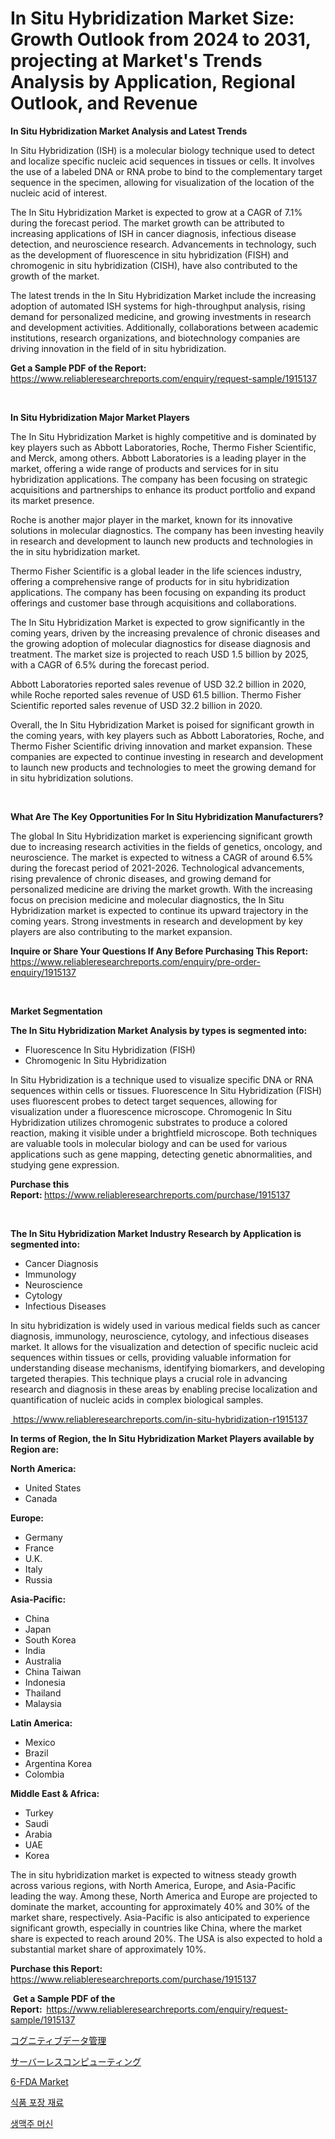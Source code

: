 <p><h1>In Situ Hybridization Market Size: Growth Outlook from 2024 to 2031, projecting at Market's Trends Analysis by Application, Regional Outlook, and Revenue</h1></p><p><strong>In Situ Hybridization Market Analysis and Latest Trends</strong></p>
<p><p>In Situ Hybridization (ISH) is a molecular biology technique used to detect and localize specific nucleic acid sequences in tissues or cells. It involves the use of a labeled DNA or RNA probe to bind to the complementary target sequence in the specimen, allowing for visualization of the location of the nucleic acid of interest.</p><p>The In Situ Hybridization Market is expected to grow at a CAGR of 7.1% during the forecast period. The market growth can be attributed to increasing applications of ISH in cancer diagnosis, infectious disease detection, and neuroscience research. Advancements in technology, such as the development of fluorescence in situ hybridization (FISH) and chromogenic in situ hybridization (CISH), have also contributed to the growth of the market.</p><p>The latest trends in the In Situ Hybridization Market include the increasing adoption of automated ISH systems for high-throughput analysis, rising demand for personalized medicine, and growing investments in research and development activities. Additionally, collaborations between academic institutions, research organizations, and biotechnology companies are driving innovation in the field of in situ hybridization.</p></p>
<p><strong>Get a Sample PDF of the Report:&nbsp;</strong> <a href="https://www.reliableresearchreports.com/enquiry/request-sample/1915137">https://www.reliableresearchreports.com/enquiry/request-sample/1915137</a></p>
<p>&nbsp;</p>
<p><strong>In Situ Hybridization Major Market Players</strong></p>
<p><p>The In Situ Hybridization Market is highly competitive and is dominated by key players such as Abbott Laboratories, Roche, Thermo Fisher Scientific, and Merck, among others. Abbott Laboratories is a leading player in the market, offering a wide range of products and services for in situ hybridization applications. The company has been focusing on strategic acquisitions and partnerships to enhance its product portfolio and expand its market presence.</p><p>Roche is another major player in the market, known for its innovative solutions in molecular diagnostics. The company has been investing heavily in research and development to launch new products and technologies in the in situ hybridization market.</p><p>Thermo Fisher Scientific is a global leader in the life sciences industry, offering a comprehensive range of products for in situ hybridization applications. The company has been focusing on expanding its product offerings and customer base through acquisitions and collaborations.</p><p>The In Situ Hybridization Market is expected to grow significantly in the coming years, driven by the increasing prevalence of chronic diseases and the growing adoption of molecular diagnostics for disease diagnosis and treatment. The market size is projected to reach USD 1.5 billion by 2025, with a CAGR of 6.5% during the forecast period.</p><p>Abbott Laboratories reported sales revenue of USD 32.2 billion in 2020, while Roche reported sales revenue of USD 61.5 billion. Thermo Fisher Scientific reported sales revenue of USD 32.2 billion in 2020.</p><p>Overall, the In Situ Hybridization Market is poised for significant growth in the coming years, with key players such as Abbott Laboratories, Roche, and Thermo Fisher Scientific driving innovation and market expansion. These companies are expected to continue investing in research and development to launch new products and technologies to meet the growing demand for in situ hybridization solutions.</p></p>
<p>&nbsp;</p>
<p><strong>What Are The Key Opportunities For In Situ Hybridization Manufacturers?</strong></p>
<p><p>The global In Situ Hybridization market is experiencing significant growth due to increasing research activities in the fields of genetics, oncology, and neuroscience. The market is expected to witness a CAGR of around 6.5% during the forecast period of 2021-2026. Technological advancements, rising prevalence of chronic diseases, and growing demand for personalized medicine are driving the market growth. With the increasing focus on precision medicine and molecular diagnostics, the In Situ Hybridization market is expected to continue its upward trajectory in the coming years. Strong investments in research and development by key players are also contributing to the market expansion.</p></p>
<p><strong>Inquire or Share Your Questions If Any Before Purchasing This Report:</strong> <a href="https://www.reliableresearchreports.com/enquiry/pre-order-enquiry/1915137">https://www.reliableresearchreports.com/enquiry/pre-order-enquiry/1915137</a></p>
<p>&nbsp;</p>
<p><strong>Market Segmentation</strong></p>
<p><strong>The In Situ Hybridization Market Analysis by types is segmented into:</strong></p>
<p><ul><li>Fluorescence In Situ Hybridization (FISH)</li><li>Chromogenic In Situ Hybridization</li></ul></p>
<p><p>In Situ Hybridization is a technique used to visualize specific DNA or RNA sequences within cells or tissues. Fluorescence In Situ Hybridization (FISH) uses fluorescent probes to detect target sequences, allowing for visualization under a fluorescence microscope. Chromogenic In Situ Hybridization utilizes chromogenic substrates to produce a colored reaction, making it visible under a brightfield microscope. Both techniques are valuable tools in molecular biology and can be used for various applications such as gene mapping, detecting genetic abnormalities, and studying gene expression.</p></p>
<p><strong>Purchase this Report:&nbsp;</strong><a href="https://www.reliableresearchreports.com/purchase/1915137">https://www.reliableresearchreports.com/purchase/1915137</a></p>
<p>&nbsp;</p>
<p><strong>The In Situ Hybridization Market Industry Research by Application is segmented into:</strong></p>
<p><ul><li>Cancer Diagnosis</li><li>Immunology</li><li>Neuroscience</li><li>Cytology</li><li>Infectious Diseases</li></ul></p>
<p><p>In situ hybridization is widely used in various medical fields such as cancer diagnosis, immunology, neuroscience, cytology, and infectious diseases market. It allows for the visualization and detection of specific nucleic acid sequences within tissues or cells, providing valuable information for understanding disease mechanisms, identifying biomarkers, and developing targeted therapies. This technique plays a crucial role in advancing research and diagnosis in these areas by enabling precise localization and quantification of nucleic acids in complex biological samples.</p></p>
<p><a href="https://www.reliableresearchreports.com/in-situ-hybridization-r1915137">&nbsp;https://www.reliableresearchreports.com/in-situ-hybridization-r1915137</a></p>
<p><strong>In terms of Region, the In Situ Hybridization Market Players available by Region are:</strong></p>
<p>
    <p> <strong> North America: </strong>
        <ul>
            <li>United States</li>
            <li>Canada</li>
        </ul>
        </p> 
    <p> <strong> Europe: </strong>
        <ul>
            <li>Germany</li>
            <li>France</li>
            <li>U.K.</li>
            <li>Italy</li>
            <li>Russia</li>
        </ul>
        </p> 
    <p> <strong> Asia-Pacific: </strong>
        <ul>
            <li>China</li>
            <li>Japan</li>
            <li>South Korea</li>
            <li>India</li>
            <li>Australia</li>
            <li>China Taiwan</li>
            <li>Indonesia</li>
            <li>Thailand</li>
            <li>Malaysia</li>
        </ul>
        </p> 
    <p> <strong> Latin America: </strong>
        <ul>
            <li>Mexico</li>
            <li>Brazil</li>
            <li>Argentina Korea</li>
            <li>Colombia</li>
        </ul>
        </p> 
    <p> <strong> Middle East & Africa: </strong>
        <ul>
            <li>Turkey</li>
            <li>Saudi</li>
            <li>Arabia</li>
            <li>UAE</li>
            <li>Korea</li>
        </ul>
    </p>
    </p>
<p><p>The in situ hybridization market is expected to witness steady growth across various regions, with North America, Europe, and Asia-Pacific leading the way. Among these, North America and Europe are projected to dominate the market, accounting for approximately 40% and 30% of the market share, respectively. Asia-Pacific is also anticipated to experience significant growth, especially in countries like China, where the market share is expected to reach around 20%. The USA is also expected to hold a substantial market share of approximately 10%.</p></p>
<p><strong>Purchase this Report: </strong><a href="https://www.reliableresearchreports.com/purchase/1915137">https://www.reliableresearchreports.com/purchase/1915137</a></p>
<p>&nbsp;<strong>Get a Sample PDF of the Report:&nbsp;&nbsp;</strong><a href="https://www.reliableresearchreports.com/enquiry/request-sample/1915137">https://www.reliableresearchreports.com/enquiry/request-sample/1915137</a></p>
<p><strong></strong></p>
<p><p><a href="https://github.com/bucuel854722/Market-Research-Report-List-2/blob/main/575231946939.md">コグニティブデータ管理</a></p><p><a href="https://github.com/AriMuller2009/Market-Research-Report-List-1/blob/main/594805446940.md">サーバーレスコンピューティング</a></p><p><a href="https://issuu.com/reportprime-2/docs/6-fda-market-size-2030.pptx">6-FDA Market</a></p><p><a href="https://github.com/khytkeqagplkzqvh/Market-Research-Report-List-2/blob/main/205044642801.md">식품 포장 재료</a></p><p><a href="https://github.com/TimmyMann6767/Market-Research-Report-List-1/blob/main/101294942802.md">생맥주 머신</a></p></p>